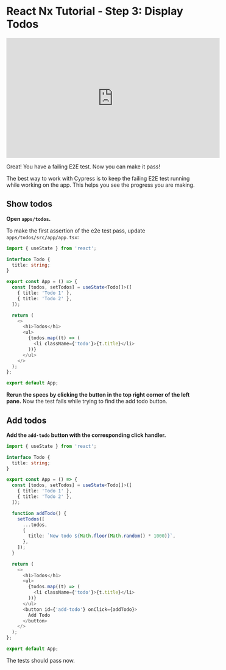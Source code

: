 # React Nx Tutorial - Step 3: Display Todos

<iframe loading="lazy" width="560" height="315" src="https://www.youtube.com/embed/fNehP0WX__c" frameborder="0" allow="accelerometer; autoplay; encrypted-media; gyroscope; picture-in-picture; fullscreen"></iframe>

Great! You have a failing E2E test. Now you can make it pass!

The best way to work with Cypress is to keep the failing E2E test running while working on the app. This helps you see the progress you are making.

## Show todos

**Open `apps/todos`.**

To make the first assertion of the e2e test pass, update `apps/todos/src/app/app.tsx`:

```typescript
import { useState } from 'react';

interface Todo {
  title: string;
}

export const App = () => {
  const [todos, setTodos] = useState<Todo[]>([
    { title: 'Todo 1' },
    { title: 'Todo 2' },
  ]);

  return (
    <>
      <h1>Todos</h1>
      <ul>
        {todos.map((t) => (
          <li className={'todo'}>{t.title}</li>
        ))}
      </ul>
    </>
  );
};

export default App;
```

**Rerun the specs by clicking the button in the top right corner of the left pane.** Now the test fails while trying to find the add todo button.

## Add todos

**Add the `add-todo` button with the corresponding click handler.**

```typescript
import { useState } from 'react';

interface Todo {
  title: string;
}

export const App = () => {
  const [todos, setTodos] = useState<Todo[]>([
    { title: 'Todo 1' },
    { title: 'Todo 2' },
  ]);

  function addTodo() {
    setTodos([
      ...todos,
      {
        title: `New todo ${Math.floor(Math.random() * 1000)}`,
      },
    ]);
  }

  return (
    <>
      <h1>Todos</h1>
      <ul>
        {todos.map((t) => (
          <li className={'todo'}>{t.title}</li>
        ))}
      </ul>
      <button id={'add-todo'} onClick={addTodo}>
        Add Todo
      </button>
    </>
  );
};

export default App;
```

The tests should pass now.
